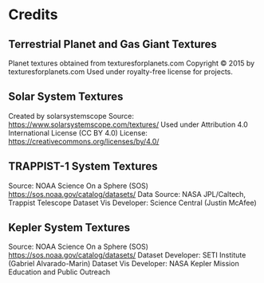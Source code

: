 # Credits

  ## Terrestrial Planet and Gas Giant Textures
  Planet textures obtained from texturesforplanets.com
  Copyright © 2015 by texturesforplanets.com
  Used under royalty-free license for projects.

  ## Solar System Textures
  Created by solarsystemscope
  Source: https://www.solarsystemscope.com/textures/
  Used under Attribution 4.0 International License (CC BY 4.0)
  License: https://creativecommons.org/licenses/by/4.0/

  ## TRAPPIST-1 System Textures
  Source: NOAA Science On a Sphere (SOS)
  https://sos.noaa.gov/catalog/datasets/
  Data Source: NASA JPL/Caltech, Trappist Telescope
  Dataset Vis Developer: Science Central (Justin McAfee)

  ## Kepler System Textures
  Source: NOAA Science On a Sphere (SOS)
  https://sos.noaa.gov/catalog/datasets/
  Dataset Developer: SETI Institute (Gabriel Alvarado-Marin)
  Dataset Vis Developer: NASA Kepler Mission Education and Public Outreach
